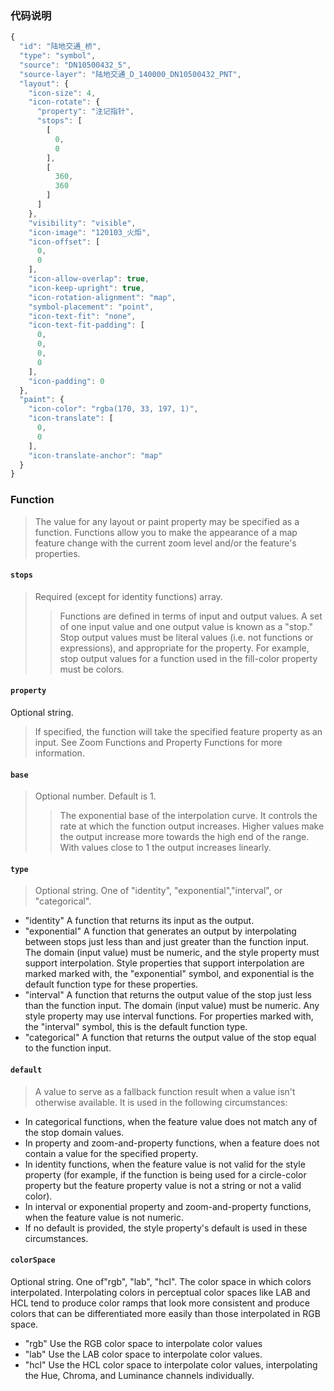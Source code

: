 ### 代码说明
``` js
{
  "id": "陆地交通_桥",
  "type": "symbol",
  "source": "DN10500432_5",
  "source-layer": "陆地交通_D_140000_DN10500432_PNT",
  "layout": {
    "icon-size": 4,
    "icon-rotate": {
      "property": "注记指针",
      "stops": [
        [
          0,
          0
        ],
        [
          360,
          360
        ]
      ]
    },
    "visibility": "visible",
    "icon-image": "120103_火炬",
    "icon-offset": [
      0,
      0
    ],
    "icon-allow-overlap": true,
    "icon-keep-upright": true,
    "icon-rotation-alignment": "map",
    "symbol-placement": "point",
    "icon-text-fit": "none",
    "icon-text-fit-padding": [
      0,
      0,
      0,
      0
    ],
    "icon-padding": 0
  },
  "paint": {
    "icon-color": "rgba(170, 33, 197, 1)",
    "icon-translate": [
      0,
      0
    ],
    "icon-translate-anchor": "map"
  }
}
```

### Function
> The value for any layout or paint property may be specified as a function. Functions allow you to make the appearance of a map feature change with the current zoom level and/or the feature's properties.

#### `stops`
>Required (except for identity functions) array.
>> Functions are defined in terms of input and output values. A set of one input value and one output value is known as a "stop." Stop output values must be literal values (i.e. not functions or expressions), and appropriate for the property. For example, stop output values for a function used in the fill-color property must be colors.

#### `property`
Optional string.
> If specified, the function will take the specified feature property as an input. See Zoom Functions and Property Functions for more information.

#### `base`
> Optional number. Default is 1.
>> The exponential base of the interpolation curve. It controls the rate at which the function output increases. Higher values make the output increase more towards the high end of the range. With values close to 1 the output increases linearly.

#### `type`
> Optional string. One of "identity", "exponential","interval", or "categorical".
+ "identity"
    A function that returns its input as the output.
+ "exponential"
    A function that generates an output by interpolating between stops just less than and just greater than the function input. The domain (input value) must be numeric, and the style property must support interpolation. Style properties that support interpolation are marked marked with, the "exponential" symbol, and exponential is the default function type for these properties.
+ "interval"
    A function that returns the output value of the stop just less than the function input. The domain (input value) must be numeric. Any style property may use interval functions. For properties marked with, the "interval" symbol, this is the default function type.
+ "categorical"
    A function that returns the output value of the stop equal to the function input.

#### `default`
> A value to serve as a fallback function result when a value isn't otherwise available. It is used in the following circumstances:
+ In categorical functions, when the feature value does not match any of the stop domain values.
+ In property and zoom-and-property functions, when a feature does not contain a value for the specified property.
+ In identity functions, when the feature value is not valid for the style property (for example, if the function is being used for a circle-color property but the feature property value is not a string or not a valid color).
+ In interval or exponential property and zoom-and-property functions, when the feature value is not numeric.
+ If no default is provided, the style property's default is used in these circumstances.

#### `colorSpace`
Optional string. One of"rgb", "lab", "hcl".
    The color space in which colors interpolated. Interpolating colors in perceptual color spaces like LAB and HCL tend to produce color ramps that look more consistent and produce colors that can be differentiated more easily than those interpolated in RGB space.
+ "rgb"
    Use the RGB color space to interpolate color values
+ "lab"
    Use the LAB color space to interpolate color values.
+ "hcl"
    Use the HCL color space to interpolate color values, interpolating the Hue, Chroma, and Luminance channels individually.